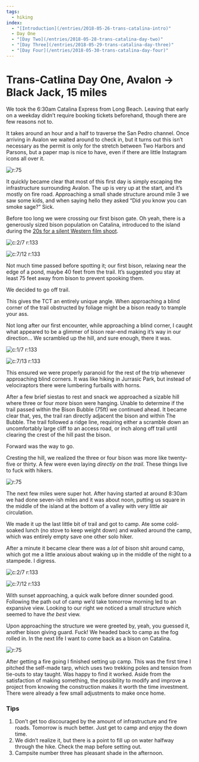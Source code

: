 ```yaml
---
tags:
  - hiking
index: 
  - "[Introduction](/entries/2018-05-26-trans-catalina-intro)"
  - Day One
  - "[Day Two](/entries/2018-05-28-trans-catalina-day-two)"
  - "[Day Three](/entries/2018-05-29-trans-catalina-day-three)"
  - "[Day Four](/entries/2018-05-30-trans-catalina-day-four)"
---
```


# Trans-Catlina Day One, Avalon → Black Jack, 15 miles

We took the 6:30am Catalina Express from Long Beach. Leaving that early on a weekday didn’t require booking tickets beforehand, though there are few reasons not to.

It takes around an hour and a half to traverse the San Pedro channel. Once arriving in Avalon we waited around to check in, but it turns out this isn’t necessary as the permit is only for the stretch between Two Harbors and Parsons, but a paper map is nice to have, even if there are little Instagram icons all over it.

![r:75](01-climbing-out_75.jpg)

<!-- more -->

It quickly became clear that most of this first day is simply escaping the infrastructure surrounding Avalon. The up is very up at the start, and it’s mostly on fire road. Approaching a small shade structure around mile 3 we saw some kids, and when saying hello they asked “Did you know you can smoke sage?” Sick.

Before too long we were crossing our first bison gate. Oh yeah, there is a generously sized bison population on Catalina, introduced to the island during the [20s for a silent Western film shoot](https://en.wikipedia.org/wiki/Catalina_Island_bison_herd).

![c:2/7 r:133](02-jk-weather_133.jpg)

![c:7/12 r:133](03-jk-fence_133.jpg)

Not much time passed before spotting it; our first bison, relaxing near the edge of a pond, maybe 40 feet from the trail. It’s suggested you stay at least 75 feet away from bison to prevent spooking them.

We decided to go off trail.

This gives the TCT an entirely unique angle. When approaching a blind corner of the trail obstructed by foliage might be a bison ready to trample your ass.

Not long after our first encounter, while approaching a blind corner, I caught what appeared to be a glimmer of bison rear-end making it’s way in our direction… We scrambled up the hill, and sure enough, there it was.

![c:1/7 r:133](05-trail_133.jpg)

![c:7/13 r:133](05-bison_133.jpg)

This ensured we were properly paranoid for the rest of the trip whenever approaching blind corners. It was like hiking in Jurrasic Park, but instead of velociraptors there were lumbering furballs with horns.

After a few brief siestas to rest and snack we approached a sizable hill where three or four *more* bison were hanging. Unable to determine if the trail passed within the Bison Bubble (75ft) we continued ahead. It became clear that, yes, the trail ran directly adjacent the bison and within The Bubble. The trail followed a ridge line, requiring either a scramble down an uncomfortably large cliff to an access road, or inch along off trail until clearing the crest of the hill past the bison.

Forward was the way to go.

Cresting the hill, we realized the three or four bison was more like twenty-five or thirty. A few were even laying *directly on the trail*. These things live to fuck with hikers.

![r:75](06-bison_75.jpg)

The next few miles were super hot. After having started at around 8:30am we had done seven-ish miles and it was about noon, putting us square in the middle of the island at the bottom of a valley with very little air circulation.

We made it up the last little bit of trail and got to camp. Ate some cold-soaked lunch (no stove to keep weight down) and walked around the camp, which was entirely empty save one other solo hiker.

After a minute it became clear there was a *lot* of bison shit around camp, which got me a little anxious about waking up in the middle of the night to a stampede. I digress. 

![c:2/7 r:133](07-jon_133.jpg)

![c:7/12 r:133](07-camp_133.jpg)

With sunset approaching, a quick walk before dinner sounded good. Following the path out of camp we’d take tomorrow morning led to an expansive view. Looking to our right we noticed a small structure which seemed to have *the best* view.

Upon approaching the structure we were greeted by, yeah, you guessed it, another bison giving guard. Fuck! We headed back to camp as the fog rolled in. In the next life I want to come back as a bison on Catalina.

![r:75](09-fog_75.jpg)

After getting a fire going I finished setting up camp. This was the first time I pitched the self-made tarp, which uses two trekking poles and tension from tie-outs to stay taught. Was happy to find it worked. Aside from the satisfaction of making something, the possibility to modify and improve a project from knowing the construction makes it worth the time investment. There were already a few small adjustments to make once home.

### Tips

1. Don’t get too discouraged by the amount of infrastructure and fire roads. Tomorrow is much better. Just get to camp and enjoy the down time.
2. We didn’t realize it, but there is a point to fill up on water halfway through the hike. Check the map before setting out.
3. Campsite number three has pleasant shade in the afternoon.